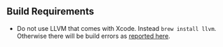 ## Build Requirements

- Do not use LLVM that comes with Xcode. Instead `brew install llvm`. Otherwise there will be build errors as [reported here](https://github.com/rustwasm/wasm-pack/issues/1381).
